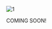 ![1](https://github.com/Repped-School/.github/assets/29741570/17708443-318a-4608-b703-eadc60dab52c)

COMING SOON!
